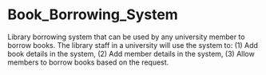 # Book_Borrowing_System
Library borrowing system that can be used by any university member to borrow books. The library staff in a university will use the system to: (1) Add book details in the system, (2) Add member details in the system, (3) Allow members to borrow books based on the request.
